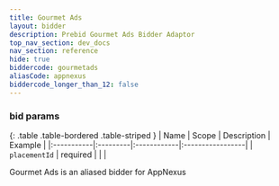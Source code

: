 ```yaml
---
title: Gourmet Ads
layout: bidder
description: Prebid Gourmet Ads Bidder Adaptor
top_nav_section: dev_docs
nav_section: reference
hide: true
biddercode: gourmetads
aliasCode: appnexus
biddercode_longer_than_12: false
---
```


### bid params

{: .table .table-bordered .table-striped }
| Name | Scope | Description | Example |
|:-----------|:---------|:------------|:-----------------|
| `placementId` | required | | |

Gourmet Ads is an aliased bidder for AppNexus
